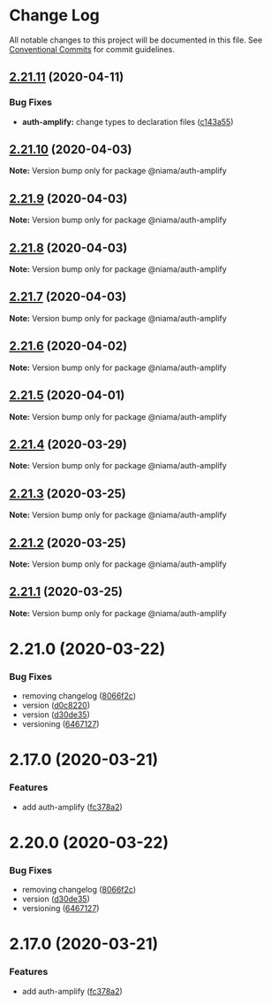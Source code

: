 # Change Log

All notable changes to this project will be documented in this file.
See [Conventional Commits](https://conventionalcommits.org) for commit guidelines.

## [2.21.11](https://github.com/niama-strategies/niama/compare/@niama/auth-amplify@2.21.10...@niama/auth-amplify@2.21.11) (2020-04-11)


### Bug Fixes

* **auth-amplify:** change types to declaration files ([c143a55](https://github.com/niama-strategies/niama/commit/c143a55614dbec46bc867f2e3e3359695cef5070))





## [2.21.10](https://github.com/niama-strategies/niama/compare/@niama/auth-amplify@2.21.9...@niama/auth-amplify@2.21.10) (2020-04-03)

**Note:** Version bump only for package @niama/auth-amplify





## [2.21.9](https://github.com/niama-strategies/niama/compare/@niama/auth-amplify@2.21.8...@niama/auth-amplify@2.21.9) (2020-04-03)

**Note:** Version bump only for package @niama/auth-amplify





## [2.21.8](https://github.com/niama-strategies/niama/compare/@niama/auth-amplify@2.21.7...@niama/auth-amplify@2.21.8) (2020-04-03)

**Note:** Version bump only for package @niama/auth-amplify





## [2.21.7](https://github.com/niama-strategies/niama/compare/@niama/auth-amplify@2.21.6...@niama/auth-amplify@2.21.7) (2020-04-03)

**Note:** Version bump only for package @niama/auth-amplify





## [2.21.6](https://github.com/niama-strategies/niama/compare/@niama/auth-amplify@2.21.5...@niama/auth-amplify@2.21.6) (2020-04-02)

**Note:** Version bump only for package @niama/auth-amplify





## [2.21.5](https://github.com/niama-strategies/niama/compare/@niama/auth-amplify@2.21.4...@niama/auth-amplify@2.21.5) (2020-04-01)

**Note:** Version bump only for package @niama/auth-amplify





## [2.21.4](https://github.com/niama-strategies/niama/compare/@niama/auth-amplify@2.21.3...@niama/auth-amplify@2.21.4) (2020-03-29)

**Note:** Version bump only for package @niama/auth-amplify





## [2.21.3](https://github.com/niama-strategies/niama/compare/@niama/auth-amplify@2.21.2...@niama/auth-amplify@2.21.3) (2020-03-25)

**Note:** Version bump only for package @niama/auth-amplify





## [2.21.2](https://github.com/niama-strategies/niama/compare/@niama/auth-amplify@2.21.1...@niama/auth-amplify@2.21.2) (2020-03-25)

**Note:** Version bump only for package @niama/auth-amplify





## [2.21.1](https://github.com/niama-strategies/niama/compare/@niama/auth-amplify@2.21.0...@niama/auth-amplify@2.21.1) (2020-03-25)

**Note:** Version bump only for package @niama/auth-amplify





# 2.21.0 (2020-03-22)


### Bug Fixes

* removing changelog ([8066f2c](https://github.com/niama-strategies/niama/commit/8066f2c143a8e93600d5dab4ab313501e81f7a82))
* version ([d0c8220](https://github.com/niama-strategies/niama/commit/d0c822081680fe0106ebe9b8dd30ce769d102759))
* version ([d30de35](https://github.com/niama-strategies/niama/commit/d30de355da29ccd03916cddcd532e543e5906d0d))
* versioning ([6467127](https://github.com/niama-strategies/niama/commit/6467127550c6c1bfbc0d43ab4d83906695d9d732))



# 2.17.0 (2020-03-21)


### Features

* add auth-amplify ([fc378a2](https://github.com/niama-strategies/niama/commit/fc378a2f303f8befc2fe441fc37799bc4cbf2f71))





# 2.20.0 (2020-03-22)


### Bug Fixes

* removing changelog ([8066f2c](https://github.com/niama-strategies/niama/commit/8066f2c143a8e93600d5dab4ab313501e81f7a82))
* version ([d30de35](https://github.com/niama-strategies/niama/commit/d30de355da29ccd03916cddcd532e543e5906d0d))
* versioning ([6467127](https://github.com/niama-strategies/niama/commit/6467127550c6c1bfbc0d43ab4d83906695d9d732))



# 2.17.0 (2020-03-21)


### Features

* add auth-amplify ([fc378a2](https://github.com/niama-strategies/niama/commit/fc378a2f303f8befc2fe441fc37799bc4cbf2f71))
